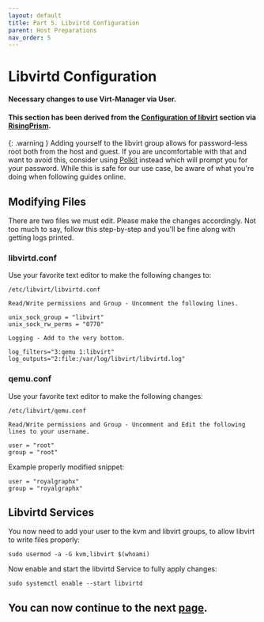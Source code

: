 ```yaml
---
layout: default
title: Part 5. Libvirtd Configuration
parent: Host Preparations
nav_order: 5
---
```


# Libvirtd Configuration
#### Necessary changes to use Virt-Manager via User.
#### This section has been derived from the <a href="https://gitlab.com/risingprismtv/single-gpu-passthrough/-/wikis/4)-Configuration-of-libvirt">Configuration of libvirt</a> section via <a href="https://gitlab.com/risingprismtv/single-gpu-passthrough/-/wikis/home">RisingPrism</a>.

{: .warning }
Adding yourself to the libvirt group allows for password-less root both from the host and guest. If you are uncomfortable with that and want to avoid this, consider using [Polkit](https://wiki.archlinux.org/title/Polkit) instead which will prompt you for your password. While this is safe for our use case, be aware of what you're doing when following guides online.

## Modifying Files

There are two files we must edit. Please make the changes accordingly. Not too much to say, follow this step-by-step and you'll be fine along with getting logs printed.

### libvirtd.conf

Use your favorite text editor to make the following changes to:
```
/etc/libvirt/libvirtd.conf
```

``Read/Write permissions and Group - Uncomment the following lines.``

```
unix_sock_group = "libvirt"
unix_sock_rw_perms = "0770"
```

``Logging - Add to the very bottom.``

```
log_filters="3:qemu 1:libvirt"
log_outputs="2:file:/var/log/libvirt/libvirtd.log"
```

### qemu.conf

Use your favorite text editor to make the following changes:
```
/etc/libvirt/qemu.conf
```

``Read/Write permissions and Group - Uncomment and Edit the following lines to your username.``

```
user = "root"
group = "root"
```

Example properly modified snippet:

```
user = "royalgraphx"
group = "royalgraphx"
```

## Libvirtd Services

You now need to add your user to the kvm and libvirt groups, to allow libvirt to write files properly:

```
sudo usermod -a -G kvm,libvirt $(whoami)
```

Now enable and start the libvirtd Service to fully apply changes:

```
sudo systemctl enable --start libvirtd
```

## You can now continue to the next <a href="../03-GatheringFiles/">page</a>.